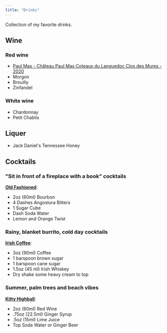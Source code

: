 ```yaml
---
title: "Drinks"
---
```


Collection of my favorite drinks.

## Wine

### Red wine

- [Paul Mas - Château Paul Mas Coteaux du Languedoc Clos des Mures - 2020](https://www.vivino.com/FR/en/paul-mas-chateau-paul-mas-coteaux-du-languedoc-clos-des-mures)
- Morgon
- Brouilly
- Zinfandel

### White wine

- Chardonnay
- Petit Chablis

## Liquer

- Jack Daniel's Tennessee Honey

## Cocktails

### "Sit in front of a fireplace with a book" cocktails

**[Old Fashioned](https://youtu.be/ZSBnCOGj2t4)**:

- 2oz (60ml) Bourbon
- 4 Dashes Angostura Bitters
- 1 Sugar Cube
- Dash Soda Water
- Lemon and Orange Twist

### Rainy, blanket burrito, cold day cocktails

**[Irish Coffee](https://youtu.be/P3O4fKDJjEE)**:

- 3oz (90ml) Coffee
- 1 barspoon brown sugar
- 1 barspoon cane sugar
- 1.5oz (45 ml) Irish Whiskey
- Dry shake some heavy cream to top

### Summer, palm trees and beach vibes

**[Kitty Highball](https://youtu.be/0HGtsSff7LI)**:

- 2oz (60ml) Red Wine
- .75oz (22.5ml) Ginger Syrup
- .5oz (15ml) Lime Juice
- Top Soda Water or Ginger Beer
